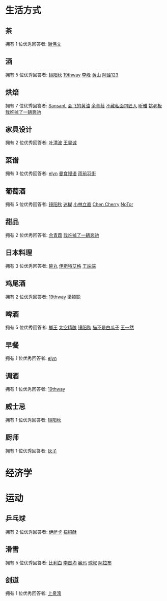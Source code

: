# 生活方式

## 茶 
拥有 1 位优秀回答者:
[谢伟文](https://www.zhihu.com/people/xie-wei-wen)
## 酒 
拥有 5 位优秀回答者:
[镜阳秋](https://www.zhihu.com/people/jing-yang-qiu)
[19thway](https://www.zhihu.com/people/19thway)
[李峰](https://www.zhihu.com/people/li-feng-54-67)
[黄山](https://www.zhihu.com/people/huang-shan-2)
[阿诬123](https://www.zhihu.com/people/a-wu-123)
## 烘焙 
拥有 7 位优秀回答者:
[SansanL](https://www.zhihu.com/people/sansanl)
[会飞的黄油](https://www.zhihu.com/people/an-qi-you-e-le)
[余青葭](https://www.zhihu.com/people/joshoka)
[不藏私面包匠人](https://www.zhihu.com/people/lin-yu-wei-78)
[昕雅](https://www.zhihu.com/people/wang-xin-ya-70)
[姚老板](https://www.zhihu.com/people/yaolilydia)
[我吃掉了一辆奔驰](https://www.zhihu.com/people/pang-da-14)
## 家具设计 
拥有 2 位优秀回答者:
[叶清波](https://www.zhihu.com/people/yeqingbo)
[王昊诚](https://www.zhihu.com/people/wang-hao-cheng)
## 菜谱 
拥有 3 位优秀回答者:
[elyn](https://www.zhihu.com/people/elyn)
[曼食慢语](https://www.zhihu.com/people/amandatastes)
[雨前羽街](https://www.zhihu.com/people/plumestreet)
## 葡萄酒 
拥有 5 位优秀回答者:
[镜阳秋](https://www.zhihu.com/people/jing-yang-qiu)
[迷糊](https://www.zhihu.com/people/mihu9)
[小林立直](https://www.zhihu.com/people/cedric-shen)
[Chen Cherry](https://www.zhihu.com/people/teddy-picker)
[NoTor](https://www.zhihu.com/people/notor)
## 甜品 
拥有 2 位优秀回答者:
[余青葭](https://www.zhihu.com/people/joshoka)
[我吃掉了一辆奔驰](https://www.zhihu.com/people/pang-da-14)
## 日本料理 
拥有 3 位优秀回答者:
[碗丸](https://www.zhihu.com/people/wan-cuisine)
[伊斯特艾格](https://www.zhihu.com/people/easteregg)
[王端端](https://www.zhihu.com/people/wang-duan-duan)
## 鸡尾酒 
拥有 2 位优秀回答者:
[19thway](https://www.zhihu.com/people/19thway)
[梁颖聪](https://www.zhihu.com/people/liang-ying-cong)
## 啤酒 
拥有 5 位优秀回答者:
[螂王](https://www.zhihu.com/people/lang-wang-16)
[太空精酿](https://www.zhihu.com/people/pi-bo-shi-tai-kong-jing-niang)
[镜阳秋](https://www.zhihu.com/people/jing-yang-qiu)
[猫不是白瓜子](https://www.zhihu.com/people/rccat)
[王一然](https://www.zhihu.com/people/wang_1ran)
## 早餐 
拥有 1 位优秀回答者:
[elyn](https://www.zhihu.com/people/elyn)
## 调酒 
拥有 1 位优秀回答者:
[19thway](https://www.zhihu.com/people/19thway)
## 威士忌 
拥有 1 位优秀回答者:
[镜阳秋](https://www.zhihu.com/people/jing-yang-qiu)
## 厨师 
拥有 1 位优秀回答者:
[灰子](https://www.zhihu.com/people/hui-zi-51)
# 经济学

# 运动

## 乒乓球 
拥有 2 位优秀回答者:
[伊萨卡](https://www.zhihu.com/people/yi-sa-qia)
[梧桐酥](https://www.zhihu.com/people/huang-tong-39)
## 滑雪 
拥有 5 位优秀回答者:
[比利白](https://www.zhihu.com/people/yifan-bai)
[李首均](https://www.zhihu.com/people/li-shou-jun-24)
[奥玛](https://www.zhihu.com/people/oma2022)
[球叔](https://www.zhihu.com/people/deepqiu)
[阿拉布](https://www.zhihu.com/people/a-la-bu-ski)
## 剑道 
拥有 1 位优秀回答者:
[上泉澪](https://www.zhihu.com/people/ReiK)
